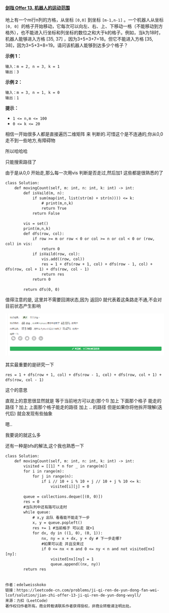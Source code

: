 #### [剑指 Offer 13. 机器人的运动范围](https://leetcode-cn.com/problems/ji-qi-ren-de-yun-dong-fan-wei-lcof/)

地上有一个m行n列的方格，从坐标 `[0,0]` 到坐标 `[m-1,n-1]` 。一个机器人从坐标 `[0, 0] `的格子开始移动，它每次可以向左、右、上、下移动一格（不能移动到方格外），也不能进入行坐标和列坐标的数位之和大于k的格子。例如，当k为18时，机器人能够进入方格 [35, 37] ，因为3+5+3+7=18。但它不能进入方格 [35, 38]，因为3+5+3+8=19。请问该机器人能够到达多少个格子？

 

**示例 1：**

```
输入：m = 2, n = 3, k = 1
输出：3
```

**示例 2：**

```
输入：m = 3, n = 1, k = 0
输出：1
```

**提示：**

- `1 <= n,m <= 100`
- `0 <= k <= 20`

相信一开始很多人都是直接遍历二维矩阵 来 判断的.可惜这个是不连通的,你从0,0 走不到一些地方,有障碍物

所以哈哈哈

只能搜索路径了

由于是从0,0 开始走,那么每一次用vis 判断是否走过,然后加1 这些都是很熟悉的了

```
class Solution:
    def movingCount(self, m: int, n: int, k: int) -> int:
        def isVaild(m, n):
            if sum(map(int, list(str(m) + str(n)))) <= k:
                # print(m,n,k)
                return True
            return False

        vis = set()
        print(m,n,k)
        def dfs(row, col):
            if row >= m or row < 0 or col >= n or col < 0 or (row, col) in vis:
                return 0
            if isVaild(row, col):
                vis.add((row, col))
                res = 1 + dfs(row + 1, col) + dfs(row - 1, col) + dfs(row, col + 1) + dfs(row, col - 1)
                return res
            return 0

        return dfs(0, 0)
```

值得注意的是, 这里并不需要回溯状态,因为 返回0 就代表着这条路走不通,不会对目前状态产生影响

![1618287030855](readme.assets/1618287030855.png)

其实最重要的是研究一下

```
res = 1 + dfs(row + 1, col) + dfs(row - 1, col) + dfs(row, col + 1) + dfs(row, col - 1)
```

这个的意思

直观上的意思很显然就是 等于当前地方可以走(那个1)  加上 下面那个格子 能走的路径 ? 加上 上面那个格子能走的路径 加上 .. 的路径 但是如果你将他拆开理解(迭代后) 就会发现有些抽象 

嗯..

我要说的就这么多

还有一种是bfs的解法,这个我也熟悉一下

```
class Solution:
    def movingCount(self, m: int, n: int, k: int) -> int:
        visited = [[1] * n for _ in range(m)]
        for i in range(m):
            for j in range(n):
                if i // 10 + i % 10 + j // 10 + j % 10 <= k:
                    visited[i][j] = 0

        queue = collections.deque([(0, 0)])
        res = 0
        #当队列中还有路可以走时
        while queue:
        	# x,y 出队 看看能不能走下一步
            x, y = queue.popleft()
            res += 1 #当前格子 可以走 就+1
            for dx, dy in ((1, 0), (0, 1)):
                nx, ny = x + dx, y + dy # 下一步走哪?
                #如果可以走 并且没来过
                if 0 <= nx < m and 0 <= ny < n and not visited[nx][ny]:
                    visited[nx][ny] = 1
                    queue.append((nx, ny))
        return res


作者：edelweisskoko
链接：https://leetcode-cn.com/problems/ji-qi-ren-de-yun-dong-fan-wei-lcof/solution/jian-zhi-offer-13-ji-qi-ren-de-yun-dong-wvyll/
来源：力扣（LeetCode）
著作权归作者所有。商业转载请联系作者获得授权，非商业转载请注明出处。
```

